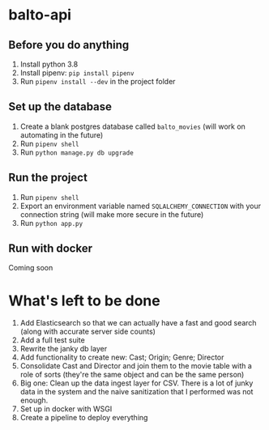 # balto-api

## Before you do anything

1. Install python 3.8
2. Install pipenv: `pip install pipenv`
3. Run `pipenv install --dev` in the project folder

## Set up the database

1. Create a blank postgres database called `balto_movies` (will work on automating in the future)
2. Run `pipenv shell`
3. Run `python manage.py db upgrade`

## Run the project

1. Run `pipenv shell`
2. Export an environment variable named `SQLALCHEMY_CONNECTION` with your connection string (will make more secure in the future)
3. Run `python app.py`

## Run with docker

Coming soon

# What's left to be done

1. Add Elasticsearch so that we can actually have a fast and good search (along with accurate server side counts)
2. Add a full test suite
3. Rewrite the janky db layer
4. Add functionality to create new: Cast; Origin; Genre; Director
5. Consolidate Cast and Director and join them to the movie table with a role of sorts (they're the same object and can be the same person)
6. Big one: Clean up the data ingest layer for CSV. There is a lot of junky data in the system and the naive sanitization that I performed was not enough.
7. Set up in docker with WSGI
8. Create a pipeline to deploy everything